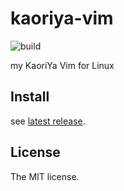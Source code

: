 # kaoriya-vim

![build](https://github.com/sasaplus1/kaoriya-vim/workflows/build/badge.svg)

my KaoriYa Vim for Linux

## Install

see [latest release](https://github.com/sasaplus1/kaoriya-vim/releases/latest).

## License

The MIT license.
